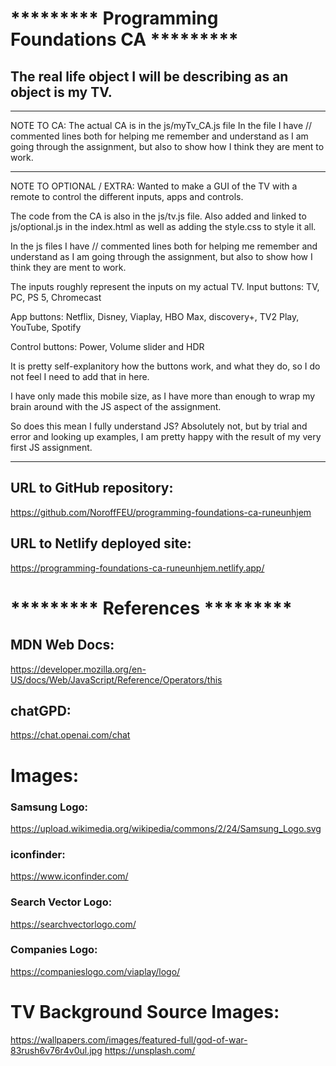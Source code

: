 # ********* Programming Foundations CA *********

## The real life object I will be describing as an object is my TV.

---

NOTE TO CA:
The actual CA is in the js/myTv_CA.js file
In the file I have // commented lines both for helping me
remember and understand as I am going through the assignment,
but also to show how I think they are ment to work.

---

NOTE TO OPTIONAL / EXTRA:
Wanted to make a GUI of the TV with a remote to control
the different inputs, apps and controls.

The code from the CA is also in the js/tv.js file.
Also added and linked to js/optional.js in the index.html
as well as adding the style.css to style it all.

In the js files I have // commented lines both for helping me
remember and understand as I am going through the assignment,
but also to show how I think they are ment to work.

The inputs roughly represent the inputs on my actual TV.
Input buttons:
TV, PC, PS 5, Chromecast

App buttons:
Netflix, Disney, Viaplay, HBO Max, discovery+, TV2 Play, YouTube, Spotify

Control buttons:
Power, Volume slider and HDR

It is pretty self-explanitory how the buttons work, and what they do,
so I do not feel I need to add that in here.

I have only made this mobile size, as I have more than enough
to wrap my brain around with the JS aspect of the assignment.

So does this mean I fully understand JS?
Absolutely not, but by trial and error and looking up examples,
I am pretty happy with the result of my very first JS assignment.

---

## URL to GitHub repository:
https://github.com/NoroffFEU/programming-foundations-ca-runeunhjem

## URL to Netlify deployed site:
https://programming-foundations-ca-runeunhjem.netlify.app/

# ********* References *********

## MDN Web Docs:

https://developer.mozilla.org/en-US/docs/Web/JavaScript/Reference/Operators/this

## chatGPD:

https://chat.openai.com/chat

# Images:

### Samsung Logo:
https://upload.wikimedia.org/wikipedia/commons/2/24/Samsung_Logo.svg

### iconfinder:
https://www.iconfinder.com/

### Search Vector Logo:
https://searchvectorlogo.com/

### Companies Logo:
https://companieslogo.com/viaplay/logo/

# TV Background Source Images:
https://wallpapers.com/images/featured-full/god-of-war-83rush6v76r4v0ul.jpg
https://unsplash.com/

